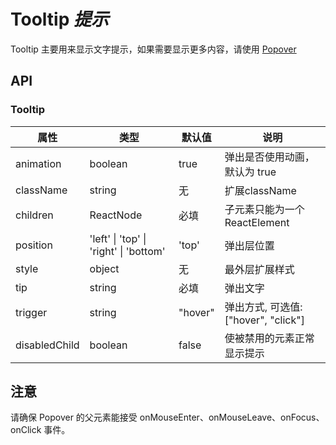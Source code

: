 # Tooltip *提示*

Tooltip 主要用来显示文字提示，如果需要显示更多内容，请使用 [Popover](/components/Popover)

<example />

## API

### Tooltip

| 属性 | 类型 | 默认值 | 说明 |
| --- | --- | --- | --- |
| animation | boolean | true | 弹出是否使用动画，默认为 true |
| className | string | 无 | 扩展className |
| children | ReactNode | 必填 | 子元素只能为一个 ReactElement |
| position | 'left' \| 'top' \| 'right' \| 'bottom' | 'top' | 弹出层位置 |
| style | object | 无 | 最外层扩展样式 |
| tip | string | 必填 | 弹出文字 | 
| trigger| string | "hover" | 弹出方式, 可选值: \["hover", "click"]|
| disabledChild | boolean | false | 使被禁用的元素正常显示提示 |


## 注意
请确保 Popover 的父元素能接受 onMouseEnter、onMouseLeave、onFocus、onClick 事件。
